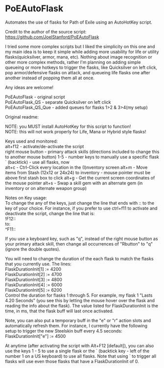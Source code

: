 # PoEAutoFlask  
Automates the use of flasks for Path of Exile using an AutoHotKey script.

Credit to the author of the source script: https://github.com/JoelStanford/PoEAutoFlask

I tried some more complex scripts but I liked the simplicity on this one and my main idea is to keep it simple while
adding more usability for life or utility flasks(quicksilver, armor, mana, etc).
Nothing about image recognition or other more complex methods, rather I'm planning on adding simple queueing or more
hotkeys to trigger the flasks, like Quicksilver on left click, pop armor/defensive flasks on attack, and queueing
life flasks one after another instead of popping them all at once.

Any ideas are welcome!

PoEAutoFlask        - original script  
PoEAutoFlask_QS     - separate Quicksilver on left click  
PoEAutoFlask_QS_Que - added queues for flasks 1>2 & 3>4(my setup)  


Original readme:

NOTE: you MUST install AutoHotKey for this script to function!  
NOTE: this will not work properly for Life, Mana or Hybrid style flasks!  

Keys used and monitored:  
alt+f12 - activate/de-activate the script  
right mouse button - primary attack skills  (directions included to change this to another mouse button)
1-5 - number keys to manually use a specific flask  
\` (backtick) - use all flasks, now  
alt+c - Ctrl-Click every location in the (I)nventory screen
alt+m - Move items from Stash (12x12 or 24x24) to inventory - mouse pointer must be above first stash box to click
alt+g - Get the current screen coordinates of the mouse pointer
alt+s - Swap a skill gem with an alternate gem (in inventory or on alternate weapon group)

Notes on Key usage:  
To change the any of the keys, just change the line that ends with :: to the key of your choice.
For instance, if you prefer to use ctrl+f11 to activate and deactivate the script, change the line that is:  
  !F12::  
to:  
  ^F11::  

If you use a keyboard key, such as "q", instead of the right mouse button as your primary attack skill,
then change all occurrences of "Rbutton" to "q" (ignore the double quotes).  

You will need to change the duration of the each flask to match the flasks that you currently use.  The lines:  
  FlaskDurationInit[1] := 4200  
  FlaskDurationInit[2] := 4700  
  FlaskDurationInit[3] := 4800  
  FlaskDurationInit[4] := 6000  
  FlaskDurationInit[5] := 6200  
Control the duration for flasks 1 through 5.  For example, my flask 1 "Lasts 4.20 Seconds" (you see this by
letting the mouse hover over the flask and reading the info about the flask). The value listed for FlaskDurationInit
is the time, in ms, that the flask buff will last once activated.

Note, you can also put a temporary buff in the "e" or "r" action slots and automatically refresh them.  For instance,
I currently have the following setup to trigger the new Steelskin buff every 4.5 seconds:
  FlaskDurationInit["e"] := 4500

At anytime (after activating the script with Alt+F12 [default]), you can also use the keys 1 - 5 to use a single
flask or the \` (backtick key - left of the number 1 on a US keyboard) to use all flasks. Note that using \` to trigger
all flasks will use even those flasks that have a FlaskDurationInit of 0.  
